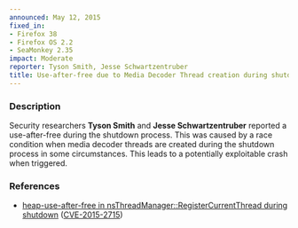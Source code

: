 ```yaml
---
announced: May 12, 2015
fixed_in:
- Firefox 38
- Firefox OS 2.2
- SeaMonkey 2.35
impact: Moderate
reporter: Tyson Smith, Jesse Schwartzentruber
title: Use-after-free due to Media Decoder Thread creation during shutdown
---
```


<h3>Description</h3>

<p>Security researchers <strong>Tyson Smith</strong> and <strong>Jesse Schwartzentruber</strong> reported a use-after-free
during the shutdown process. This was caused by a race condition when media
decoder threads are created during the shutdown process in some circumstances.
This leads to a potentially exploitable crash when triggered.
</p>

<h3>References</h3>

<ul>
  <li><a href="https://bugzilla.mozilla.org/show_bug.cgi?id=988698">
       heap-use-after-free in nsThreadManager::RegisterCurrentThread during
shutdown</a>
(<a href="http://cve.mitre.org/cgi-bin/cvename.cgi?name=CVE-2015-2715"
class="ex-ref">CVE-2015-2715</a>)</li>
</ul>



